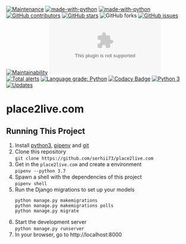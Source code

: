 [![Maintenance](https://img.shields.io/badge/Maintained%3F-yes-green.svg)](https://GitHub.com/serhii73/place2live.com/graphs/commit-activity)
[![made-with-python](https://img.shields.io/badge/Made%20with-Python-1f425f.svg)](https://www.python.org/)
[![made-with-python](https://img.shields.io/badge/code%20style-black-000000.svg)](https://github.com/python/black)
[![GitHub contributors](https://img.shields.io/github/contributors/serhii73/place2live.com.svg)](https://GitHub.com/serhii73/place2live.com/graphs/contributors/)
[![GitHub stars](https://img.shields.io/github/stars/serhii73/place2live.com.svg?style=social&label=Star&maxAge=2592000)](https://GitHub.com/serhii73/place2live.com/stargazers/)
![GitHub forks](https://img.shields.io/github/forks/serhii73/place2live.com.svg?style=social)
[![GitHub issues](https://img.shields.io/github/issues/serhii73/place2live.com.svg)](https://GitHub.com/serhii73/place2live.com/issues/)
[![Maintainability](https://api.codeclimate.com/v1/badges/47e4016232ba87ac5d4e/maintainability)](https://codeclimate.com/github/serhii73/place2live.com/maintainability)
[![BCH compliance](https://bettercodehub.com/edge/badge/serhii73/place2live.com?branch=master)](https://bettercodehub.com/)
[![Total alerts](https://img.shields.io/lgtm/alerts/g/serhii73/place2live.com.svg?logo=lgtm&logoWidth=18)](https://lgtm.com/projects/g/serhii73/place2live.com/alerts/)
[![Language grade: Python](https://img.shields.io/lgtm/grade/python/g/serhii73/place2live.com.svg?logo=lgtm&logoWidth=18)](https://lgtm.com/projects/g/serhii73/place2live.com/context:python)
[![Codacy Badge](https://api.codacy.com/project/badge/Grade/64ddc9cc228b4fc485f0d08a55f41977)](https://app.codacy.com/app/serhii73/place2live.com?utm_source=github.com&utm_medium=referral&utm_content=serhii73/place2live.com&utm_campaign=Badge_Grade_Dashboard)
[![Python 3](https://pyup.io/repos/github/serhii73/place2live.com/python-3-shield.svg)](https://pyup.io/repos/github/serhii73/place2live.com/)
[![Updates](https://pyup.io/repos/github/serhii73/place2live.com/shield.svg)](https://pyup.io/repos/github/serhii73/place2live.com/)

# place2live.com

## Running This Project

1. Install [python3](https://www.python.org/downloads), [pipenv](https://github.com/pypa/pipenv#installation) and [git](https://www.linode.com/docs/development/version-control/how-to-install-git-on-linux-mac-and-windows/)
2. Clone this repository  
   `git clone https://github.com/serhii73/place2live.com`
3. Get in the `place2live.com` and create a environment  
   `pipenv --python 3.7`
4. Spawn a shell with the dependencies of this project  
   `pipenv shell`
5. Run the Django migrations to set up your models
   ```
   python manage.py makemigrations
   python manage.py makemigrations polls
   python manage.py migrate
   ```
6. Start the development server  
   `python manage.py runserver`
7. In your browser, go to http://localhost:8000

    
